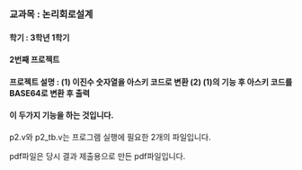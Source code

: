 ### 교과목 : 논리회로설계
#### 학기 : 3학년 1학기
#### 2번째 프로젝트
#### 프로젝트 설명 : (1) 이진수 숫자열을 아스키 코드로 변환 (2) (1)의 기능 후 아스키 코드를 BASE64로 변환 후 출력

#### 이 두가지 기능을 하는 것입니다.

p2.v와 p2_tb.v는 프로그램 실행에 필요한 2개의 파일입니다.

pdf파일은 당시 결과 제출용으로 만든 pdf파일입니다.
